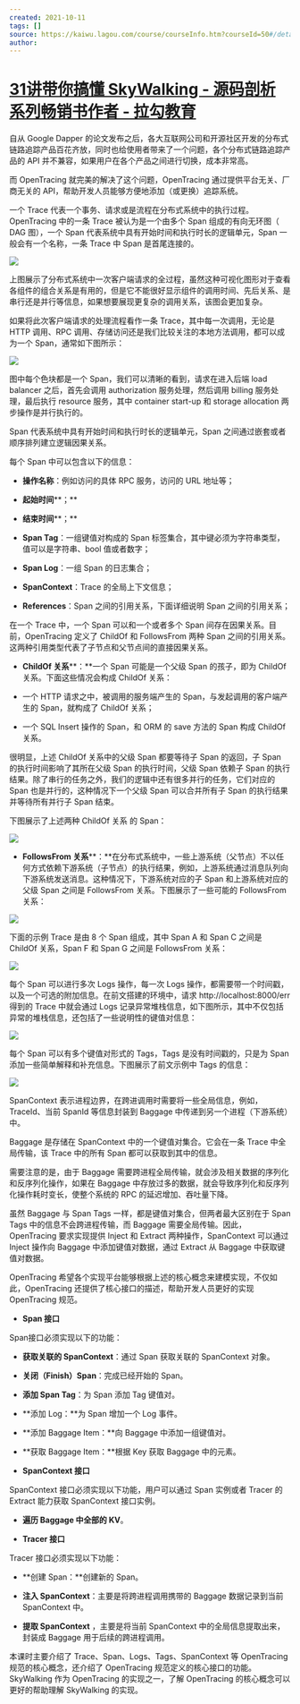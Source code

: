 ```yaml
---
created: 2021-10-11
tags: []
source: https://kaiwu.lagou.com/course/courseInfo.htm?courseId=50#/detail/pc?id=1720
author: 
---
```


# [31讲带你搞懂 SkyWalking - 源码剖析系列畅销书作者 - 拉勾教育](https://kaiwu.lagou.com/course/courseInfo.htm?courseId=50#/detail/pc?id=1720)


自从 Google Dapper 的论文发布之后，各大互联网公司和开源社区开发的分布式链路追踪产品百花齐放，同时也给使用者带来了一个问题，各个分布式链路追踪产品的 API 并不兼容，如果用户在各个产品之间进行切换，成本非常高。  

而 OpenTracing 就完美的解决了这个问题，OpenTracing 通过提供平台无关、厂商无关的 API，帮助开发人员能够方便地添加（或更换）追踪系统。

一个 Trace 代表一个事务、请求或是流程在分布式系统中的执行过程。OpenTracing 中的一条 Trace 被认为是一个由多个 Span 组成的有向无环图（ DAG 图），一个 Span 代表系统中具有开始时间和执行时长的逻辑单元，Span 一般会有一个名称，一条 Trace 中 Span 是首尾连接的。

![](https://s0.lgstatic.com/i/image3/M01/77/FE/Cgq2xl5zIEeAIG1BAABPpgHQZkc045.png)

上图展示了分布式系统中一次客户端请求的全过程，虽然这种可视化图形对于查看各组件的组合关系是有用的，但是它不能很好显示组件的调用时间、先后关系、是串行还是并行等信息，如果想要展现更复杂的调用关系，该图会更加复杂。

如果将此次客户端请求的处理流程看作一条 Trace，其中每一次调用，无论是 HTTP 调用、RPC 调用、存储访问还是我们比较关注的本地方法调用，都可以成为一个 Span，通常如下图所示：

![](https://s0.lgstatic.com/i/image3/M01/77/FD/CgpOIF5zIEeAHos0AAAZLZRufhU976.png)

图中每个色块都是一个 Span，我们可以清晰的看到，请求在进入后端 load balancer 之后，首先会调用 authorization 服务处理，然后调用 billing 服务处理，最后执行 resource 服务，其中 container start-up 和 storage allocation 两步操作是并行执行的。

Span 代表系统中具有开始时间和执行时长的逻辑单元，Span 之间通过嵌套或者顺序排列建立逻辑因果关系。

每个 Span 中可以包含以下的信息：

-   **操作名称**：例如访问的具体 RPC 服务，访问的 URL 地址等；
    
-   **起始时间****；**
    
-   **结束时间****；**
    
-   **Span Tag**：一组键值对构成的 Span 标签集合，其中键必须为字符串类型，值可以是字符串、bool 值或者数字；
    
-   **Span Log**：一组 Span 的日志集合；
    
-   **SpanContext**：Trace 的全局上下文信息；
    
-   **References**：Span 之间的引用关系，下面详细说明 Span 之间的引用关系；
    

在一个 Trace 中，一个 Span 可以和一个或者多个 Span 间存在因果关系。目前，OpenTracing 定义了 ChildOf 和 FollowsFrom 两种 Span 之间的引用关系。这两种引用类型代表了子节点和父节点间的直接因果关系。

-   **ChildOf 关系****：**一个 Span 可能是一个父级 Span 的孩子，即为 ChildOf 关系。下面这些情况会构成 ChildOf 关系：
    

-   一个 HTTP 请求之中，被调用的服务端产生的 Span，与发起调用的客户端产生的 Span，就构成了 ChildOf 关系；
    
-   一个 SQL Insert 操作的 Span，和 ORM 的 save 方法的 Span 构成 ChildOf 关系。
    

很明显，上述 ChildOf 关系中的父级 Span 都要等待子 Span 的返回，子 Span 的执行时间影响了其所在父级 Span 的执行时间，父级 Span 依赖子 Span 的执行结果。除了串行的任务之外，我们的逻辑中还有很多并行的任务，它们对应的 Span 也是并行的，这种情况下一个父级 Span 可以合并所有子 Span 的执行结果并等待所有并行子 Span 结束。

下图展示了上述两种 ChildOf 关系 的 Span：

![](https://s0.lgstatic.com/i/image3/M01/77/FD/CgpOIF5zIEeANSJ1AAAvjIyS4ac173.png)

-   **FollowsFrom 关系****：**在分布式系统中，一些上游系统（父节点）不以任何方式依赖下游系统（子节点）的执行结果，例如，上游系统通过消息队列向下游系统发送消息。这种情况下，下游系统对应的子 Span 和上游系统对应的父级 Span 之间是 FollowsFrom 关系。下图展示了一些可能的 FollowsFrom 关系：
    

![](https://s0.lgstatic.com/i/image3/M01/77/FE/Cgq2xl5zIEeAP7J6AAAieIn1LW8813.png)

下面的示例 Trace 是由 8 个 Span 组成，其中 Span A 和 Span C 之间是 ChildOf 关系，Span F 和 Span G 之间是 FollowsFrom 关系：

![](https://s0.lgstatic.com/i/image3/M01/77/FD/CgpOIF5zIEiACY7bAAHw5sz9rVs412.png)

每个 Span 可以进行多次 Logs 操作，每一次 Logs 操作，都需要带一个时间戳，以及一个可选的附加信息。在前文搭建的环境中，请求 http://localhost:8000/err 得到的 Trace 中就会通过 Logs 记录异常堆栈信息，如下图所示，其中不仅包括异常的堆栈信息，还包括了一些说明性的键值对信息：

![](https://s0.lgstatic.com/i/image3/M01/77/FE/Cgq2xl5zIEiAGoMzAAVtWur3mGc633.png)

每个 Span 可以有多个键值对形式的 Tags，Tags 是没有时间戳的，只是为 Span 添加一些简单解释和补充信息。下图展示了前文示例中 Tags 的信息：

![](https://s0.lgstatic.com/i/image3/M01/77/FD/CgpOIF5zIEiAOAr-AAH8CUUmFf8447.png)

SpanContext 表示进程边界，在跨进调用时需要将一些全局信息，例如，TraceId、当前 SpanId 等信息封装到 Baggage 中传递到另一个进程（下游系统）中。

Baggage 是存储在 SpanContext 中的一个键值对集合。它会在一条 Trace 中全局传输，该 Trace 中的所有 Span 都可以获取到其中的信息。

需要注意的是，由于 Baggage 需要跨进程全局传输，就会涉及相关数据的序列化和反序列化操作，如果在 Baggage 中存放过多的数据，就会导致序列化和反序列化操作耗时变长，使整个系统的 RPC 的延迟增加、吞吐量下降。

虽然 Baggage 与 Span Tags 一样，都是键值对集合，但两者最大区别在于 Span Tags 中的信息不会跨进程传输，而 Baggage 需要全局传输。因此，OpenTracing 要求实现提供 Inject 和 Extract 两种操作，SpanContext 可以通过 Inject 操作向 Baggage 中添加键值对数据，通过 Extract 从 Baggage 中获取键值对数据。

OpenTracing 希望各个实现平台能够根据上述的核心概念来建模实现，不仅如此，OpenTracing 还提供了核心接口的描述，帮助开发人员更好的实现 OpenTracing 规范。

-   **Span 接口**
    

Span接口必须实现以下的功能：

-   **获取关联的 SpanContext**：通过 Span 获取关联的 SpanContext 对象。
    
-   **关闭（Finish）Span**：完成已经开始的 Span。
    
-   **添加 Span Tag**：为 Span 添加 Tag 键值对。
    
-   **添加 Log：**为 Span 增加一个 Log 事件。
    
-   **添加 Baggage Item：**向 Baggage 中添加一组键值对。
    
-   **获取 Baggage Item：**根据 Key 获取 Baggage 中的元素。
    

-   **SpanContext 接口**
    

SpanContext 接口必须实现以下功能，用户可以通过 Span 实例或者 Tracer 的 Extract 能力获取 SpanContext 接口实例。

-   **遍历 Baggage 中全部的 KV**。
    

-   **Tracer 接口**
    

Tracer 接口必须实现以下功能：

-   **创建 Span：**创建新的 Span。
    
-   **注入 SpanContext**：主要是将跨进程调用携带的 Baggage 数据记录到当前 SpanContext 中。
    
-   **提取 SpanContext** ，主要是将当前 SpanContext 中的全局信息提取出来，封装成 Baggage 用于后续的跨进程调用。
    

本课时主要介绍了 Trace、Span、Logs、Tags、SpanContext 等 OpenTracing 规范的核心概念，还介绍了 OpenTracing 规范定义的核心接口的功能。SkyWalking 作为 OpenTracing 的实现之一，了解 OpenTracing 的核心概念可以更好的帮助理解 SkyWalking 的实现。
